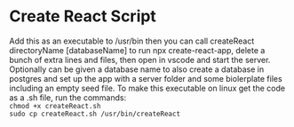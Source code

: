 # Create React Script

Add this as an executable to /usr/bin then you can call createReact directoryName [databaseName] to run npx create-react-app, delete a bunch of extra lines and files, then open in vscode and start the server. Optionally can be given a database name to also create a database in postgres and set up the app with a server folder and some biolerplate files including an empty seed file.
To make this executable on linux get the code as a .sh file, run the commands: <br />
```chmod +x createReact.sh```<br />
```sudo cp createReact.sh /usr/bin/createReact```
